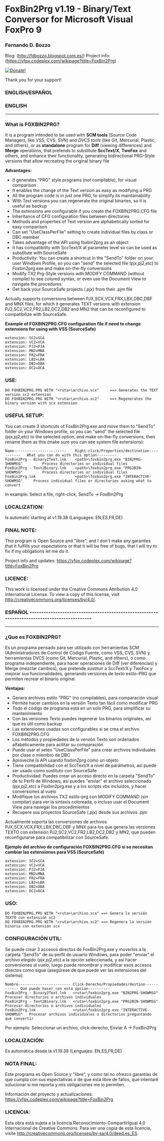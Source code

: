 # FoxBin2Prg v1.19 - Binary/Text Conversor for Microsoft Visual FoxPro 9
### Fernando D. Bozzo
Blog: (http://fdbozzo.blogspot.com.es/)
Project info: (https://vfpx.codeplex.com/wikipage?title=FoxBin2Prg)

<a href="https://www.paypal.com/cgi-bin/webscr?cmd=_donations&amp;business=fdbozzo%40gmail%2ecom&amp;lc=ES&amp;item_name=FoxBin2Prg&amp;item_number=FoxBin2Prg&amp;currency_code=USD&amp;bn=PP%2dDonationsBF%3abtn_donateCC_LG%2egif%3aNonHosted"> <img src="http://download-codeplex.sec.s-msft.com/Download?ProjectName=vfpx&amp;DownloadId=1591726" alt="Donate!" /> </a>

Thank you for your support!

### ENGLISH/ESPAÑOL

### ENGLISH
<hr/>

### What is FOXBIN2PRG?
It is a program intended to be used with **SCM tools** (Source Code Managers, like VSS, CVS, SVN) and *DVCS tools* (like Git, Mercurial, Plastic, and others), or as **standalone** program for **Diff** (viewing differences) and **Merge** operations, that pretends to substitute **SccText/X**, **TwoFox** and others, and enhance their functionality, generating bidirectional PRG-Style versions that allow recreating the original binary file

**Advantages:**

* It generates "PRG" style programs (not compilable), for visual comparison
* It enables the change of the Text version as easy as modifying a PRG
* All the program code is in just one PRG, to simplify its maintainability
* With Text versions you can regenerate the original binaries, so it is useful as backup
* The extensions are configurable if you create the FOXBIN2PRG.CFG file
* Inheritance of CFG configuration files between directories
* Methods and properties of Text version are alphabetically sorted for easy comparison
* Can set "UseClassPerFile" setting to create individual files by class or DBC member
* Takes advantage of the API using foxbin2prg as an object
* It has compatibility with SccText/X at parameter level so can be used as substitute with SourceSafe
* Productivity: You can create a shortcut in the "SendTo" folder on your user Windows Profile, so you can "send" the selected file (pjx,pj2,etc) to Foxbin2prg.exe and make on-the-fly conversions
* Modify TX2 Prg-Style versions with MODIFY COMMAND (without compile) to see colored syntax, or even use the Document View to navigate the procedures
* Get back your SourceSafe projects (.pjx) from their .pjm file


Actually supports conversions between PJX,SCX,VCX,FRX,LBX,DBC,DBF and MNX files, for which it generates TEXT versions with extension PJ2,SC2,VC2,FR2,LB2,DC2,DB2 and MN2 that can be reconfigured to compatibilize with SourceSafe.

__Example of FOXBIN2PRG.CFG configuration file if need to change extensions for using with VSS (SourceSafe)__
```
extension: SC2=SCA
extension: VC2=VCA
extension: PJ2=PJA
extension: MN2=MNA
extension: FR2=FRA
extension: LB2=LBA
extension: DB2=DBA
extension: DC2=DCA
```

### USE:
```dbase
DO FOXBIN2PRG.PRG WITH "<ruta>\archivo.scx"		==> Generates the TEXT version sc2 extension
DO FOXBIN2PRG.PRG WITH "<ruta>\archivo.sc2"		==> Regenerates the binary version with scx extension
```

### USEFUL SETUP:
You can create 3 shortcuts of FoxBin2Prg.exe and move them to "SendTo" folder on your Windows profile, so you can "send" the selected file (pjx,pj2,etc) to the selected option, and make on-the-fly conversions, then rename them as this (make sure you can see system file extensions):


```
Name------------------------    Right-click/Properties/destination-----------	What you can do with this option---------
FoxBin2Prg - Binary2Text.lnk    <path>\foxbin2prg.exe "BIN2PRG-SHOWMSG"         Process directories or individual files
FoxBin2Prg - Text2Binary.lnk    <path>\foxbin2prg.exe "PRG2BIN-SHOWMSG"         Process directories or individual files
FoxBin2Prg.lnk                  <path>\foxbin2prg.exe "INTERACTIVE-SHOWMSG"     Process individual files or directories asking what to convert
```

In example: Select a file, right-click, SendTo -> FoxBin2Prg


### LOCALIZATION:
Is automatic starting at v1.19.38 (Languages: EN,ES,FR,DE)


### FINAL NOTE:
This program is Open Source and "libre", and I don't make any garanties that it fulfills your espectations or that it will be free of bugs, that I will try to fix if my obligations let me do it.

<p>Project info and updates: <a href="https://vfpx.codeplex.com/wikipage?title=FoxBin2Prg">https://vfpx.codeplex.com/wikipage?title=FoxBin2Prg</a></p>


### LICENCE:
This work is licensed under the Creative Commons Attribution 4.0 International License.
To view a copy of this license, visit http://creativecommons.org/licenses/by/4.0/.



### ESPAÑOL --------------------------------------------------------------------------------------------
<hr/>

### ¿Que es FOXBIN2PRG?
Es un programa pensado para ser utilizado con herramientas SCM (Administradores de Control de Código Fuente, como VSS, CVS, SVN) y herramientas DVCS (como Git, Mercurial, Plastic, and others), o como programa independiente, para hacer operaciones de Diff (ver diferencias) y Merge (mezclar cambios), que pretende sustituir a SccText/X y TwoFox y mejorar sus funcionalidades, generando versiones de texto estilo-PRG que permiten recrear el binario original.

**Ventajas:**

* Genera archivos estilo "PRG" (no compilables), para comparación visual
* Permite hacer cambios en la versión Texto tan fácil como modificar PRG
* Todo el código de programa está en un solo PRG, para simplificar su mantenimiento
* Con las versiones Texto puedes regenerar los binarios originales, así que es útil como backup
* Las extensiones usadas son configurables si se crea el archivo FOXBIN2PRG.CFG
* Los métodos y propiedades de la versión Texto son ordenados alfabéticamente para acilitar su comparación
* Puede usar el seteo "UseClassPerFile" para crear archivos individuales por clase o miembro de DBC
* Aproveche la API usando foxbin2prg como un objeto
* Tiene compatibilidad con el SccText/X a nivel de parámetros, así puede ser usado como sustituto con SourceSafe
* Productividad: Puedes crear un acceso directo en la carpeta "SendTo" de tu Perfil de Windows, así puedes "enviar" el archivo seleccionado (pjx,pj2,etc) a Foxbin2prg.exe y a los scripts vbs incluidos, y hacer conversiones al vuelo
* Modifique los archivos TX2 estilo-prg con MODIFY COMMAND (sin compilar) para ver la sintaxis coloreada, o incluso usar el Document View para navegar los procedimientos
* Recupere sus proyectos SourceSafe (.pjx) desde sus archivos .pjm 

Actualmente soporta las conversiones de archivos PJX,SCX,VCX,FRX,LBX,DBC,DBF y MNX para los que genera las versiones TEXTO con extensión PJ2,SC2,VC2,FR2,LB2,DC2,DB2 y MN2, que pueden reconfigurarse para compatibilizar con SourceSafe. 

__Ejemplo del archivo de configuración FOXBIN2PRG.CFG si se necesitan cambiar las extensiones para VSS (SourceSafe)__
```
extension: SC2=SCA
extension: VC2=VCA
extension: PJ2=PJA
extension: MN2=MNA
extension: FR2=FRA
extension: LB2=LBA
extension: DB2=DBA
extension: DC2=DCA
```

### USO:
```
DO FOXBIN2PRG.PRG WITH "<ruta>\archivo.scx" ==> Genera la versión TEXTO con extensión sc2 
DO FOXBIN2PRG.PRG WITH "<ruta>\archivo.sc2" ==> Regenera la versión binaria con extensión scx 
```

### CONFIGURACIÓN UTIL:
Se puede crear 3 accesos directos de FoxBin2Prg.exe y moverlos a la carpeta "SendTo" de su perfil de usuario Windows, para poder "enviar" el archivo elegido (pjx,pj2,etc) a la opción seleccionada, y así hacer conversiones al vuelo, luego puede renombrar y modificar esos accesos directos como sigue (asegúrese de que puede ver las extensiones del sistema): 

```
Nombre------------------------ Click-Derecho/Propiedades/destino------------ Qué puede hacer con esta opción---------- 
FoxBin2Prg - Binary2Text.lnk   <ruta>\foxbin2prg.exe "BIN2PRG-SHOWMSG"       Procesar directorios o archivos individuales 
FoxBin2Prg - Text2Binary.lnk   <ruta>\foxbin2prg.exe "PRG2BIN-SHOWMSG"       Procesar directorios o archivos individuales 
FoxBin2Prg.lnk                 <ruta>\foxbin2prg.exe "INTERACTIVE-SHOWMSG"   Procesar archivos individuales o directorios preguntando qué convertir 
```

Por ejemplo: Seleccionar un archivo, click-derecho, Enviar A -> FoxBin2Prg 


### LOCALIZACIÓN:
Es automática desde la v1.19.38 (Lenguajes: EN,ES,FR,DE) 


### NOTA FINAL:
Este programa es Open Source y "libre", y como tal no ofrezco garantías de que cumpla con sus espectativas o de que está libre de fallos, que intentaré solucionar si me reporta y mis obligaciones me lo permiten. 

<p>Información del proyecto y actualizaciones: <a href="https://vfpx.codeplex.com/wikipage?title=FoxBin2Prg">https://vfpx.codeplex.com/wikipage?title=FoxBin2Prg</a></p>


### LICENCIA:
Esta obra está sujeta a la licencia Reconocimiento-CompartirIgual 4.0 Internacional de Creative Commons. Para ver una copia de esta licencia, visite http://creativecommons.org/licenses/by-sa/4.0/deed.es_ES.

